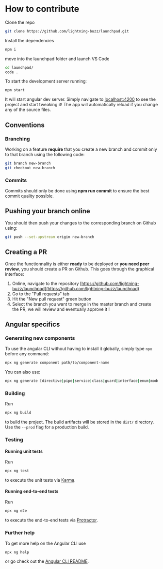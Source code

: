 # How to contribute

Clone the repo

```bash
git clone https://github.com/lightning-buzz/launchpad.git
```

Install the dependencies

```bash
npm i
```

move into the launchpad folder and launch VS Code

```bash
cd launchpad/
code .
```

To start the development server running:

```bash
npm start
```

It will start angular dev server. Simply navigate to [localhost:4200](localhost:4200) to see the project and start tweaking it! The app will automatically reload if you change any of the source files.

## Conventions

### Branching

Working on a feature **require** that you create a new branch and commit only to that branch using the following code:

```bash
git branch new-branch
git checkout new-branch
```

### Commits

Commits should only be done using **npm run commit** to ensure the best commit quality possible.

## Pushing your branch online

You should then push your changes to the corresponding branch on Github using:

```bash
git push --set-upstream origin new-branch
```

## Creating a PR

Once the functionnality is either **ready** to be deployed or **you need peer review**, you should create a PR on Github. This goes through the graphical interface:

1. Online, navigate to the repository [https://github.com/lightning-buzz/launchpad](https://github.com/lightning-buzz/launchpad)
2. Go to the "Pull requests" tab
3. Hit the "New pull request" green button
4. Select the branch you want to merge in the master branch and create the PR, we will review and eventually approve it !

## Angular specifics

### Generating new components

To use the angular CLI without having to install it globally, simply type `npx` before any command:

```bash
npx ng generate component path/to/component-name
```

You can also use:

```bash
npx ng generate [directive|pipe|service|class|guard|interface|enum|module]
```

### Building

Run

```bash
npx ng build
```

to build the project. The build artifacts will be stored in the `dist/` directory. Use the `--prod` flag for a production build.

### Testing

#### Running unit tests

Run

```bash
npx ng test
```

to execute the unit tests via [Karma](https://karma-runner.github.io).

#### Running end-to-end tests

Run

```bash
npx ng e2e
```

to execute the end-to-end tests via [Protractor](http://www.protractortest.org/).

### Further help

To get more help on the Angular CLI use

```bash
npx ng help
```

or go check out the [Angular CLI README](https://github.com/angular/angular-cli/blob/master/README.md).

